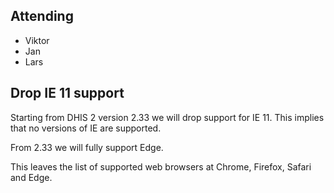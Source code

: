 
## Attending

- Viktor
- Jan
- Lars

## Drop IE 11 support

Starting from DHIS 2 version 2.33 we will drop support for IE 11. This implies that no versions of IE are supported.

From 2.33 we will fully support Edge.

This leaves the list of supported web browsers at Chrome, Firefox, Safari and Edge.
